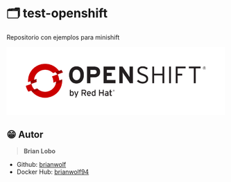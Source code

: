 # :card_index_dividers: test-openshift

Repositorio con ejemplos para minishift

![docs](docs/img/red_hat_openshift_logo.png)

## :grin: Autor

> **Brian Lobo**

* Github: [brianwolf](https://github.com/brianwolf)
* Docker Hub:  [brianwolf94](https://hub.docker.com/u/brianwolf94)
